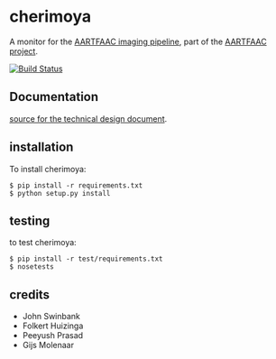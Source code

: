 cherimoya
=========

A monitor for the [AARTFAAC imaging pipeline](https://github.com/aartfaac/imaging),
part of the [AARTFAAC project](https://github.com/aartfaac/imaging).

[![Build Status](https://travis-ci.org/gijzelaerr/cherimoya.png)](https://travis-ci.org/gijzelaerr/cherimoya)

Documentation
-------------

[source for the technical design document](https://github.com/aartfaac/docs/tree/master/reports/imaging/monitoring).


installation
------------

To install cherimoya:

```Shell
$ pip install -r requirements.txt
$ python setup.py install
```

testing
-------

to test cherimoya:

```Shell
$ pip install -r test/requirements.txt
$ nosetests
```

credits
-------

 * John Swinbank
 * Folkert Huizinga
 * Peeyush Prasad
 * Gijs Molenaar

